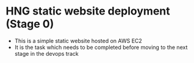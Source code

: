 # HNG static website deployment (Stage 0)

- This is a simple static website hosted on AWS EC2
- It is the task which needs to be completed before moving to the next stage in the devops track

